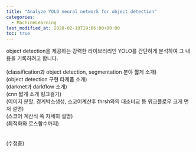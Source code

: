 ```yaml
---
title: "Analyze YOLO neural network for object detection"
categories: 
  - MachineLearning
last_modified_at: 2020-02-19T19:06:00+09:00
toc: true
---
```


object detection을 제공하는 강력한 라이브러리인 YOLO를 간단하게 분석하여 그 내용을 기록하려고 합니다.<br/>
<br/>
(classification과 object detection, segmentation 분야 짧게 소개)<br/>
(object detection 구현 타제품 소개)<br/>
(darknet과 darkflow 소개)<br/>
(cnn 짧게 소개 링크걸기)<br/>
(이미지 분할, 경계박스생성, 스코어계산후 thrsh와의 대소비교 등 워크플로우 크게 먼저 설명)<br/>
(스코어 계산식 쪽 자세히 설명)<br/>
(최적화와 로스함수까지)<br/>
<br/>
<br/>
(수정중)<br/>